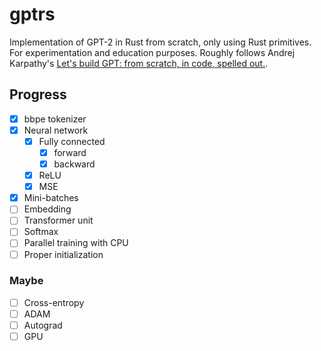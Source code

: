 gptrs
=====

Implementation of GPT-2 in Rust from scratch, only using Rust primitives.
For experimentation and education purposes.
Roughly follows Andrej Karpathy's [Let's build GPT: from scratch, in code, spelled out.](https://www.youtube.com/watch?v=kCc8FmEb1nY).

Progress
---------
- [x] bbpe tokenizer
- [x] Neural network
  - [x] Fully connected
      - [x] forward
      - [x] backward
  - [x] ReLU
  - [x] MSE
- [x] Mini-batches
- [ ] Embedding
- [ ] Transformer unit
- [ ] Softmax
- [ ] Parallel training with CPU
- [ ] Proper initialization

### Maybe
- [ ] Cross-entropy
- [ ] ADAM
- [ ] Autograd
- [ ] GPU

